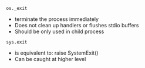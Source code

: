 ```os._exit```
 - terminate the process immediately
 - Does not clean up handlers or flushes stdio buffers
 - Should be only used in child process


```sys.exit```
 - is equivalent to: raise SystemExit()
 - Can be caught at higher level
